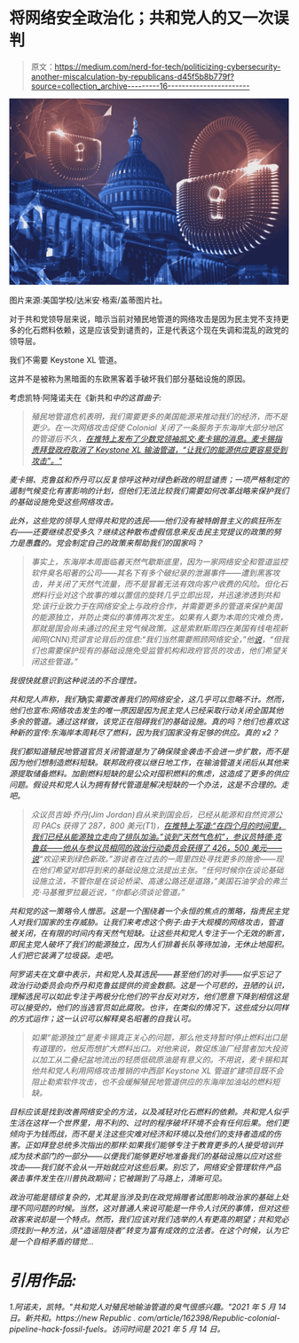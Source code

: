# 将网络安全政治化；共和党人的又一次误判

> 原文：<https://medium.com/nerd-for-tech/politicizing-cybersecurity-another-miscalculation-by-republicans-d45f5b8b779f?source=collection_archive---------16----------------------->

![](img/55c31379f44e1a61cc7ca6385d15b9dd.png)

图片来源:美国学校/达米安·格索/盖蒂图片社。

对于共和党领导层来说，暗示当前对殖民地管道的网络攻击是因为民主党不支持更多的化石燃料依赖，这是应该受到谴责的，正是代表这个现在失调和混乱的政党的领导层。

我们不需要 Keystone XL 管道。

这并不是被称为黑暗面的东欧黑客着手破坏我们部分基础设施的原因。

考虑凯特·阿隆诺夫在《新共和*中的这首曲子:*

> *殖民地管道危机表明，我们需要更多的美国能源来推动我们的经济，而不是更少。在一次网络攻击促使 Colonial 关闭了一条服务于东海岸大部分地区的管道后不久，[在推特上发布了少数党领袖凯文·麦卡锡的消息。麦卡锡指责拜登政府取消了 Keystone XL 输油管道，“让我们的能源供应更容易受到攻击”。"](https://twitter.com/GOPLeader/status/1392196370493231108)*

*麦卡锡、克鲁兹和乔丹可以反复惊呼这种对绿色新政的明显谴责；一项严格制定的遏制气候变化有害影响的计划，但他们无法比较我们需要如何改革战略来保护我们的基础设施免受这些网络攻击。*

*此外，这些党的领导人觉得共和党的选民——他们没有被特朗普主义的疯狂所左右——还要继续忍受多久？继续这种散布虚假信息来反击民主党提议的政策的努力是愚蠢的。党会制定自己的政策来帮助我们的国家吗？*

> *事实上，东海岸本周面临着天然气歇斯底里，因为一家网络安全和管道监控软件臭名昭著的公司——其名下有多个破纪录的泄漏事件——遭到黑客攻击，并关闭了天然气流量，而不是冒着无法有效向客户收费的风险。但化石燃料行业对这个故事的难以置信的旋转几乎立即出现，并迅速渗透到共和党:该行业致力于在网络安全上与政府合作，并需要更多的管道来保护美国的能源独立，并防止类似的事情再次发生。如果有人要为本周的灾难负责，那就是国会尚未通过的民主党气候政策。这是索默斯周四在美国有线电视新闻网(CNN)荒谬言论背后的信息:“我们当然需要照顾网络安全，”他[说](https://twitter.com/APIenergy/status/1392872823832653831)，“但我们也需要保护现有的基础设施免受监管机构和政府官员的攻击，他们希望关闭这些管道。”*

*我很快就意识到这种说法的不合理性。*

*共和党人声称，我们*确实*需要改善我们的网络安全，这几乎可以忽略不计。然而，他们也宣布:网络攻击发生的唯一原因是因为民主党人已经采取行动关闭全国其他多余的管道。通过这样做，该党正在阻碍我们的基础设施。真的吗？他们也喜欢这种新的宣传:东海岸本周耗尽了燃料，因为我们国家没有足够的供应。真的 x2？*

*我们都知道殖民地管道官员关闭管道是为了确保赎金袭击不会进一步扩散，而不是因为他们想制造燃料短缺。联邦政府夜以继日地工作，在输油管道关闭后从其他来源提取储备燃料。加剧燃料短缺的是公众对囤积燃料的焦虑，这造成了更多的供应问题。假设共和党人认为拥有替代管道是解决短缺的一个办法，这是不合理的。走吧。*

> *众议员吉姆·乔丹(Jim Jordan)自从来到国会后，已经从能源和自然资源公司 PACs 获得了 287，800 美元(T1)，[在推特上写道:“在四个月的时间里，我们已经从能源独立走向了排队加油。”谈到“天然气危机”，参议员特德·克鲁兹——他从与参议员相同的政治行动委员会获得了 426，500 美元——](https://twitter.com/Jim_Jordan/status/1392584278995841025)[说](https://twitter.com/tedcruz/status/1392502052383768586)“欢迎来到绿色新政。”游说者在过去的一周里四处寻找更多的施舍——现在他们希望对即将到来的基础设施立法提出主张。“任何时候你在谈论基础设施立法，不管你是在谈论桥梁、高速公路还是道路，”美国石油学会的弗兰克·马基雅罗拉最近说，“你都必须谈论管道。”*

*共和党的这一策略令人憎恶。这是一个围绕着一个永恒的焦点的策略，指责民主党人对我们国家的生存威胁。让我们来考虑这个例子:由于大规模的网络攻击，管道被关闭，在有限的时间内有天然气短缺。让这些共和党人专注于一个无效的断言，即民主党人破坏了我们的能源独立，因为人们排着长队等待加油，无休止地囤积。人们把它装满了垃圾袋。走吧。*

*阿罗诺夫在文章中表示，共和党人及其选民——甚至他们的对手——似乎忘记了政治行动委员会向乔丹和克鲁兹提供的资金数额。这是一个可悲的，丑陋的认识，理解选民可以如此专注于两极分化他们的平台反对对方，他们愿意下降到相信这是可以接受的，他们的当选官员如此腐败。也许，在类似的情况下，这些成分以同样的方式运作；这一认识可以解释臭名昭著的自我认可。*

> *如果“能源独立”是麦卡锡真正关心的问题，那么他支持暂时停止燃料出口是有道理的，他反而想扩大燃料出口。对他来说，敦促炼油厂经营者加大投资以加工从二叠纪盆地流出的轻质低硫原油是有意义的。不用说，麦卡锡和其他共和党人利用网络攻击推销的中西部 Keystone XL 管道扩建项目既不会阻止勒索软件攻击，也不会缓解殖民地管道供应的东海岸加油站的燃料短缺。*

*目标应该是找到改善网络安全的方法，以及减轻对化石燃料的依赖。共和党人似乎生活在这样一个世界里，用不利的、过时的程序破坏环境不会有任何后果。他们更倾向于为钱而战，而不是关注这些灾难对经济和环境以及他们的支持者造成的伤害。正如拜登总统多次指出的那样:如果我们能够专注于教育更多的人接受培训并成为技术部门的一部分——以便我们能够更好地准备我们的基础设施以应对这些攻击——我们就不会从一开始就应对这些后果。别忘了，网络安全管理软件产品袭击事件发生在川普执政期间；它被踢到了马路上，清晰可见。*

*政治可能是错综复杂的，尤其是当涉及到在政党捐赠者试图影响政治家的基础上处理不同问题的时候。当然，这对普通人来说可能是一件令人讨厌的事情，但对这些政客来说却是一个特点。然而，我们应该对我们选举的人有更高的期望；共和党必须找到一种方法，从“*造谣阻挠者*”转变为富有成效的立法者。在这个时候，认为它是一个自相矛盾的错觉…*

# *引用作品:*

*1.阿诺夫，凯特。"共和党人对殖民地输油管道的臭气很感兴趣。"2021 年 5 月 14 日。*新共和*。https://new Republic . com/article/162398/Republic-colonial-pipeline-hack-fossil-fuels。访问时间是 2021 年 5 月 14 日。*